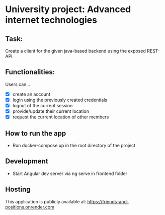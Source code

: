 # University project: Advanced internet technologies

## Task:
Create a client for the given java-based backend using the exposed REST-API

## Functionalities:
Users can...
- [x] create an account
- [x] login using the previously created credentials
- [x] logout of the current session
- [x] provide/update their current location
- [x] request the current location of other members

## How to run the app
- Run docker-compose up in the root directory of the project

## Development
- Start Angular dev server via ng serve in frontend folder

## Hosting
This application is publicly available at: https://friends-and-positions.onrender.com
